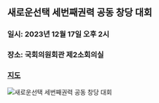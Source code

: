 ## 새로운선택 세번째권력 공동 창당 대회
### 일시: 2023년 12월 17일 오후 2시
### 장소: 국회의원회관 제2소회의실
### [지도](https://naver.me/xdIkE3b2)  

![새로운선택 세번째권력 공동 창당 대회](https://lcw99.github.io/newparty-cms/event1217.jpg)
